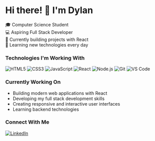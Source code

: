 # Hi there! 👋 I'm Dylan

🎓 Computer Science Student <br/>
💻 Aspiring Full Stack Developer <br/>
🌱 Currently building projects with React <br/>
🚀 Learning new technologies every day

### Technologies I'm Working With
![HTML5](https://img.shields.io/badge/-HTML5-E34F26?style=flat&logo=html5&logoColor=white)
![CSS3](https://img.shields.io/badge/-CSS3-1572B6?style=flat&logo=css3)
![JavaScript](https://img.shields.io/badge/-JavaScript-F7DF1E?style=flat&logo=javascript&logoColor=black)
![React](https://img.shields.io/badge/-React-61DAFB?style=flat&logo=react&logoColor=black)
![Node.js](https://img.shields.io/badge/-Node.js-339933?style=flat&logo=node.js&logoColor=white)
![Git](https://img.shields.io/badge/-Git-F05032?style=flat&logo=git&logoColor=white)
![VS Code](https://img.shields.io/badge/-VS%20Code-007ACC?style=flat&logo=visual-studio-code)

### Currently Working On
- Building modern web applications with React
- Developing my full stack development skills
- Creating responsive and interactive user interfaces
- Learning backend technologies

### Connect With Me
[![LinkedIn](https://img.shields.io/badge/LinkedIn-0077B5?style=flat&logo=linkedin&logoColor=white)](https://www.linkedin.com/in/dylan-pithia-b62437313)
